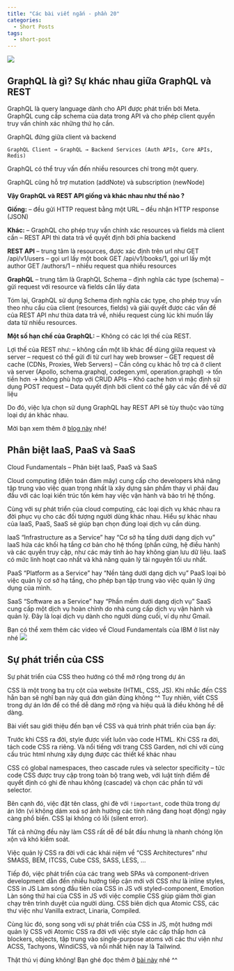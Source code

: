 ```yaml
---
title: "Các bài viết ngắn - phần 20"
categories:
  - Short Posts
tags:
  - short-post
---
```

![](https://i0.wp.com/beautyoncode.com/wp-content/uploads/2022/12/Short-posts-20.png)


## GraphQL là gì? Sự khác nhau giữa GraphQL và REST
GraphQL là query language dành cho API được phát triển bởi Meta. GraphQL cung cấp schema của data trong API và cho phép client quyền truy vấn chính xác những thứ họ cần.

GraphQL đứng giữa client và backend

```
GraphQL Client → GraphQL → Backend Services (Auth APIs, Core APIs, Redis)
```

GraphQL có thể truy vấn đến nhiều resources chỉ trong một query.

GraphQL cũng hỗ trợ mutation (addNote) và subscription (newNode)

**Vậy GraphQL và REST API giống và khác nhau như thế nào ?**

**Giống:**
– đều gửi HTTP request bằng một URL
– đều nhận HTTP response (JSON)

**Khác:**
– GraphQL cho phép truy vấn chính xác resources và fields mà client cần
– REST API thì data trả về quyết định bởi phía backend

**REST API**
– trung tâm là resources, được xác định trên url như GET /api/v1/users
– gọi url lấy một book GET /api/v1/books/1, gọi url lấy một author GET /authors/1 – nhiều request qua nhiều resources

**GraphQL**
– trung tâm là GraphQL Schema
– định nghĩa các type (schema)
– gửi request với resource và fields cần lấy data

Tóm lại, GraphQL sử dụng Schema định nghĩa các type, cho phép truy vấn theo nhu cầu của client (resources, fields) và giải quyết được các vấn đề của REST API như thừa data trả về, nhiều request cùng lúc khi muốn lấy data từ nhiều resources.

**Một số hạn chế của GraphQL:**
– Không có các lợi thế của REST.

Lợi thế của REST như:
– không cần một lib khác để dùng giữa request và server
– request có thể gửi đi từ curl hay web browser
– GET request dễ cache (CDNs, Proxies, Web Servers)
– Cần công cụ khác hỗ trợ cả ở client và server (Apollo, schema.graphql, codegen.yml, operation.graphql) → tốn tiền hơn → không phù hợp với CRUD APIs
– Khó cache hơn vì mặc định sử dụng POST request
– Data quyết định bởi client có thể gây các vấn đề về dữ liệu

Do đó, việc lựa chọn sử dụng GraphQL hay REST API sẽ tùy thuộc vào từng loại dự án khác nhau.

Mời bạn xem thêm ở [blog này](https://beautyoncode.com/graphql-la-gi-su-khac-nhau-giua-graphql-va-rest/ ) nhé!

## Phân biệt IaaS, PaaS và SaaS
Cloud Fundamentals – Phân biệt IaaS, PaaS và SaaS

Cloud computing (điện toán đám mây) cung cấp cho developers khả năng tập trung vào việc quan trọng nhất là xây dựng sản phẩm thay vì phải đau đầu với các loại kiến trúc tốn kém hay việc vận hành và bảo trì hệ thống.

Cùng với sự phát triển của cloud computing, các loại dịch vụ khác nhau ra đời phục vụ cho các đối tượng người dùng khác nhau. Hiểu sự khác nhau của IaaS, PaaS, SaaS sẽ giúp bạn chọn đúng loại dịch vụ cần dùng.

IaaS
“Infrastructure as a Service” hay “Cơ sở hạ tầng dưới dạng dịch vụ”
IaaS hứa các khối hạ tầng cơ bản cho hệ thống (phần cứng, hệ điều hành) và các quyền truy cập, như các máy tính ảo hay không gian lưu dữ liệu.
IaaS có mức linh hoạt cao nhất và khả năng quản lý tài nguyên tối ưu nhất.

PaaS
“Platform as a Service” hay “Nền tảng dưới dạng dịch vụ”
PaaS loại bỏ việc quản lý cơ sở hạ tầng, cho phép bạn tập trung vào việc quản lý ứng dụng của mình.

SaaS
“Software as a Service” hay “Phần mềm dưới dạng dịch vụ”
SaaS cung cấp một dịch vụ hoàn chỉnh do nhà cung cấp dịch vụ vận hành và quản lý.
Đây là loại dịch vụ dành cho người dùng cuối, ví dụ như Gmail.

Bạn có thể xem thêm các video về Cloud Fundamentals của IBM ở list này nhé
![](https://www.youtube.com/playlist?list=PLOspHqNVtKAC-_ZAGresP-i0okHe5FjcJ)

## Sự phát triển của CSS
Sự phát triển của CSS theo hướng có thể mở rộng trong dự án

CSS là một trong ba trụ cột của website (HTML, CSS, JS). Khi nhắc đến CSS hẳn bạn sẽ nghĩ bạn này quá đơn giản đúng không ^^ Tuy nhiên, viết CSS trong dự án lớn để có thể dễ dàng mở rộng và hiệu quả là điều không hề dễ dàng.

Bài viết sau giới thiệu đến bạn về CSS và quá trình phát triển của bạn ấy:

Trước khi CSS ra đời, style được viết luôn vào code HTML. Khi CSS ra đời, tách code CSS ra riêng. Và nổi tiếng với trang CSS Garden, nơi chỉ với cùng cấu trúc html nhưng xây dựng được các thiết kế khác nhau

CSS có global namespaces, theo cascade rules và selector specificity – tức code CSS được truy cập trong toàn bộ trang web, với luật tính điểm để quyết định có ghi đè nhau không (cascade) và chọn các phần tử với selector.

Bên cạnh đó, việc đặt tên class, ghi đè với `!important`, code thừa trong dự án lớn (vì không dám xoá sợ ảnh hưởng các tính năng đang hoạt động) ngày càng phổ biến. CSS lại không có lỗi (silent error).

Tất cả những đều này làm CSS rất dễ để bắt đầu nhưng là nhanh chóng lộn xộn và khó kiểm soát.

Việc quản lý CSS ra đời với các khái niệm về “CSS Architectures” như SMASS, BEM, ITCSS, Cube CSS, SASS, LESS, …

Tiếp đó, việc phát triển của các trang web SPAs và component-driven development dẫn đến nhiều hướng tiếp cận mới với CSS như là inline styles, CSS in JS
Làm sóng đầu tiên của CSS in JS với styled-component, Emotion
Làn sóng thứ hai của CSS in JS với việc complie CSS giúp giảm thời gian chạy trên trình duyệt của người dùng. CSS biên dịch qua Atomic CSS, các thư việc như Vanilla extract, Linaria, Compiled.

Cùng lúc đó, song song với sự phát triển của CSS in JS, một hướng mới quản lý CSS với Atomic CSS ra đời với việc style các cấp thấp hơn cả blockers, objects, tập trung vào single-purpose atoms với các thư viện như ACSS, Tachyons, WindiCSS, và nổi nhất hiện nay là Tailwind.

Thật thú vị đúng không! Bạn ghé đọc thêm ở [bài này](https://frontendmastery.com/posts/the-evolution-of-scalable-css/) nhé ^^